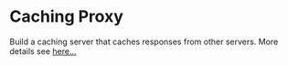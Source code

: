 # Caching Proxy
Build a caching server that caches responses from other servers.
More details see [here...](https://roadmap.sh/projects/caching-server)
